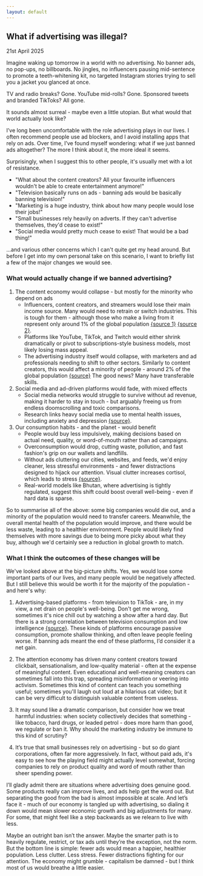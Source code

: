 ```yaml
---
layout: default
---
```


## What if advertising was illegal?
21st April 2025

Imagine waking up tomorrow in a world with no advertising. No banner ads, no pop-ups, no billboards. No jingles, no influencers pausing mid-sentence to promote a teeth-whitening kit, no targeted Instagram stories trying to sell you a jacket you glanced at once.

TV and radio breaks? Gone. YouTube mid-rolls? Gone. Sponsored tweets and branded TikToks? All gone.

It sounds almost surreal - maybe even a little utopian. But what would that world actually look like?

I’ve long been uncomfortable with the role advertising plays in our lives. I often recommend people use ad blockers, and I avoid installing apps that rely on ads. Over time, I’ve found myself wondering: what if we just banned ads altogether? The more I think about it, the more ideal it seems.

Surprisingly, when I suggest this to other people, it's usually met with a lot of resistance.
- "What about the content creators? All your favourite influencers wouldn't be able to create entertainment anymore!"
- "Television basically runs on ads - banning ads would be basically banning television!"
- "Marketing is a huge industry, think about how many people would lose their jobs!"
- "Small businesses rely heavily on adverts. If they can't advertise themselves, they'd cease to exist!"
- "Social media would pretty much cease to exist! That would be a bad thing!"

...and various other concerns which I can't quite get my head around. But before I get into my own personal take on this scenario, I want to briefly list a few of the major changes we would see.

### What would actually change if we banned advertising?

1. The content economy would collapse - but mostly for the minority who depend on ads
    - Influencers, content creators, and streamers would lose their main income source. Many would need to retrain or switch industries. This is tough for them - although those who make a living from it represent only around 1% of the global population [{source 1}](https://linktr.ee/creator-report/static/Linktree-CreatorReport-2022-02f3aa05a27be6fecb3537b13d5ec9de.pdf) [{source 2}](https://news.adobe.com/news/news-details/2022/adobe-future-of-creativity-study-165m-creators-joined-creator-economy-since-2020).
    - Platforms like YouTube, TikTok, and Twitch would either shrink dramatically or pivot to subscriptions-style business models, most likely losing mass appeal.
    - The advertising industry itself would collapse, with marketers and ad professionals needing to shift to other sectors. Similarly to content creators, this would affect a minority of people - around 2% of the global population [{source}](https://www.ama.org/marketing-industry-stats-and-information/) The good news? Many have transferable skills.
2. Social media and ad-driven platforms would fade, with mixed effects
    - Social media networks would struggle to survive without ad revenue, making it harder to stay in touch - but arguably freeing us from endless doomscrolling and toxic comparisons.
    - Research links heavy social media use to mental health issues, including anxiety and depression [{source}](https://health.ucdavis.edu/blog/cultivating-health/social-medias-impact-our-mental-health-and-tips-to-use-it-safely/2024/05).
3. Our consumption habits - and the planet - would benefit
    - People would buy less impulsively, making decisions based on actual need, quality, or word-of-mouth rather than ad campaigns.
    - Overconsumption would drop, cutting waste, pollution, and fast fashion's grip on our wallets and landfills.
    - Without ads cluttering our cities, websites, and feeds, we'd enjoy cleaner, less stressful environments - and fewer distractions designed to hijack our attention. Visual clutter increases cortisol, which leads to stress [{source}](https://www.stylist.co.uk/fitness-health/wellbeing/clutter-health-impact/845209).
    - Real-world models like Bhutan, where advertising is tightly regulated, suggest this shift could boost overall well-being - even if hard data is sparse.

So to summarise all of the above: some big companies would die out, and a minority of the population would need to transfer careers. Meanwhile, the overall mental health of the population would improve, and there would be less waste, leading to a healthier environment. People would likely find themselves with more savings due to being more picky about what they buy, although we'd certainly see a reduction in global growth to match.

### What I think the outcomes of these changes will be

We've looked above at the big-picture shifts. Yes, we would lose some important parts of our lives, and many people would be negatively affected. But I still believe this would be worth it for the majority of the population - and here's why:

1. Advertising-based platforms - from television to TikTok - are, in my view, a net drain on people's well-being. Don't get me wrong, sometimes it's nice chill out by watching a show after a hard day. But there is a strong correlation between television consumption and low intelligence [{source}](https://www.tandfonline.com/doi/epdf/10.1080/08838158009363973?needAccess=true). These kinds of platforms encourage passive consumption, promote shallow thinking, and often leave people feeling worse. If banning ads meant the end of these platforms, I’d consider it a net gain.

2. The attention economy has driven many content creators toward clickbait, sensationalism, and low-quality material - often at the expense of meaningful content. Even educational and well-meaning creators can sometimes fall into this trap, spreading misinformation or veering into activism. Sometimes this kind of content can teach you something useful; sometimes you'll laugh out loud at a hilarious cat video; but it can be very difficult to distinguish valuable content from useless.

3. It may sound like a dramatic comparison, but consider how we treat harmful industries: when society collectively decides that something - like tobacco, hard drugs, or leaded petrol - does more harm than good, we regulate or ban it. Why should the marketing industry be immune to this kind of scrutiny?

4. It’s true that small businesses rely on advertising - but so do giant corporations, often far more aggressively. In fact, without paid ads, it's easy to see how the playing field might actually level somewhat, forcing companies to rely on product quality and word of mouth rather than sheer spending power.

I’ll gladly admit there are situations where advertising does genuine good. Some products really can improve lives, and ads help get the word out. But separating the good from the bad is almost impossible at scale. And let’s face it - much of our economy is tangled up with advertising, so dialing it down would mean slower economic growth and big adjustments for many. For some, that might feel like a step backwards as we relearn to live with less.

Maybe an outright ban isn’t the answer. Maybe the smarter path is to heavily regulate, restrict, or tax ads until they’re the exception, not the norm. But the bottom line is simple: fewer ads would mean a happier, healthier population. Less clutter. Less stress. Fewer distractions fighting for our attention. The economy might grumble - capitalism be damned - but I think most of us would breathe a little easier.